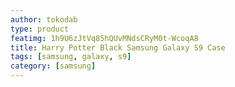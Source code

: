 ```yaml
---
author: tokodab
type: product
featimg: 1h9U6zJtVq85hQUvMNdsCRyM0t-WcoqA8
title: Harry Potter Black Samsung Galaxy S9 Case
tags: [samsung, galaxy, s9]
category: [samsung]
---
```

